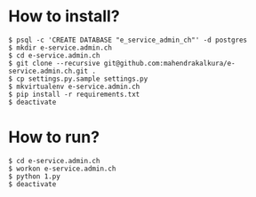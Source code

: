 How to install?
===============

```
$ psql -c 'CREATE DATABASE "e_service_admin_ch"' -d postgres
$ mkdir e-service.admin.ch
$ cd e-service.admin.ch
$ git clone --recursive git@github.com:mahendrakalkura/e-service.admin.ch.git .
$ cp settings.py.sample settings.py
$ mkvirtualenv e-service.admin.ch
$ pip install -r requirements.txt
$ deactivate
```

How to run?
===========

```
$ cd e-service.admin.ch
$ workon e-service.admin.ch
$ python 1.py
$ deactivate
```
